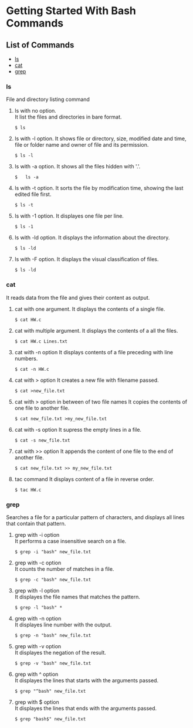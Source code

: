 # Getting Started With Bash Commands

## List of Commands
-   [ls](#ls)
-   [cat](#cat)
-   [grep](#grep)

### ls
File and directory listing command

1.  ls with no option.  
    It list the files and directories in bare format.
    ```
    $ ls
    ````

2.  ls with -l option.
    It shows file or directory, size, modified date and time, file or folder name and owner of file and its permission.
    ```
    $ ls -l
    ```

3.  ls with -a option.
    It shows all the files hidden with '.'.
    ```
    $   ls -a
    ```

4.  ls with -t option.
    It sorts the file by modification time, showing the last edited file first.
    ```
    $ ls -t
    ```

5.  ls with -1 option.
    It displayes one file per line.
    ```
    $ ls -1
    ```

6.  ls with -ld option.
    It displays the information about the directory.
    ```
    $ ls -ld
    ```

7.  ls with -F option.
    It displays the visual classification of files.
    ```
    $ ls -ld
    ```

### cat
It reads data from the file and gives their content as output.

1.  cat with one argument.
    It displays the contents of a single file. 
    ```
    $ cat HW.c
    ````

2.  cat with multiple argument.
    It displays the contents of a all the files.
    ```
    $ cat HW.c Lines.txt
    ````

3. cat with -n option
    It displays contents of a file preceding with line numbers.
    ```
    $ cat -n HW.c
    ```
        
4.  cat with > option
    It creates a new file with filename passed.
    ```
    $ cat >new_file.txt
    ```
        
5.  cat with > option in between of two file names
    It copies the contents of one file to another file.
    ```
    $ cat new_file.txt >my_new_file.txt
    ```        

6.  cat with -s option
    It supress the empty lines in a file.
    ```
    $ cat -s new_file.txt
    ```

7.  cat with >> option
    It appends the content of one file to the end of another file.
    ```
    $ cat new_file.txt >> my_new_file.txt
    ```
        
8.  tac command
    It displays content of a file in reverse order.
    ```
    $ tac HW.c
    ```

### grep
Searches a file for a particular pattern of characters, and displays all lines that contain that pattern.

1.  grep with -i option  
    It performs a case insensitive search on a file.
    ```
    $ grep -i "bash" new_file.txt
    ````

2.  grep with -c option  
    It counts the number of matches in a file.
    ```
    $ grep -c "bash" new_file.txt
    ````

3.  grep with -l option  
    It displayes the file names that matches the pattern.
    ```
    $ grep -l "bash" *
    ````

3.  grep with -n option  
    It displayes line number with the output.
    ```
    $ grep -n "bash" new_file.txt
    ````

4.  grep with -v option  
    It displayes the negation of the result.
    ```
    $ grep -v "bash" new_file.txt
    ````

5.  grep with ^ option  
    It displayes the lines that starts with the arguments passed.
    ```
    $ grep "^bash" new_file.txt
    ```
    
6.  grep with $ option  
    It displayes the lines that ends with the arguments passed.
    ```
    $ grep "bash$" new_file.txt
    ```
